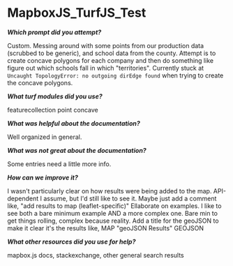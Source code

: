 # MapboxJS_TurfJS_Test

__*Which prompt did you attempt?*__

Custom. Messing around with some points from our production data (scrubbed to be generic), and school data from the county. Attempt is to create concave polygons for each company and then do something like figure out which schools fall in which "territories". Currently stuck at `Uncaught TopologyError: no outgoing dirEdge found` when trying to create the concave polygons.

__*What turf modules did you use?*__

featurecollection
point
concave

__*What was helpful about the documentation?*__

Well organized in general. 

__*What was not great about the documentation?*__

Some entries need a little more info. 

__*How can we improve it?*__

I wasn't particularly clear on how results were being added to the map. API-dependent I assume, but I'd still like to see it. Maybe just add a comment like, "add results to map (leaflet-specific)"
Ellaborate on examples. I like to see both a bare minimum example AND a more complex one. Bare min to get things rolling, complex because reality.
Add a title for the geoJSON to make it clear it's the results like,
MAP
"geoJSON Results"
GEOJSON

__*What other resources did you use for help?*__

mapbox.js docs, stackexchange, other general search results
